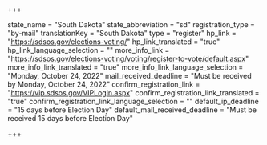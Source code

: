 +++

state_name = "South Dakota"
state_abbreviation = "sd"
registration_type = "by-mail"
translationKey = "South Dakota"
type = "register"
hp_link = "https://sdsos.gov/elections-voting/"
hp_link_translated = "true"
hp_link_language_selection = ""
more_info_link = "https://sdsos.gov/elections-voting/voting/register-to-vote/default.aspx"
more_info_link_translated = "true"
more_info_link_language_selection = "Monday, October 24, 2022"
mail_received_deadline = "Must be received by Monday, October 24, 2022"
confirm_registration_link = "https://vip.sdsos.gov/VIPLogin.aspx"
confirm_registration_link_translated = "true"
confirm_registration_link_language_selection = ""
default_ip_deadline = "15 days before Election Day"
default_mail_received_deadline = "Must be received 15 days before Election Day"

+++